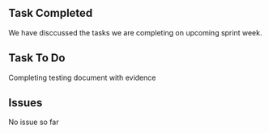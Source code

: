 
## Task Completed
We have disccussed the tasks we are completing on upcoming sprint week.

## Task To Do
Completing testing document with evidence

## Issues
No issue so far